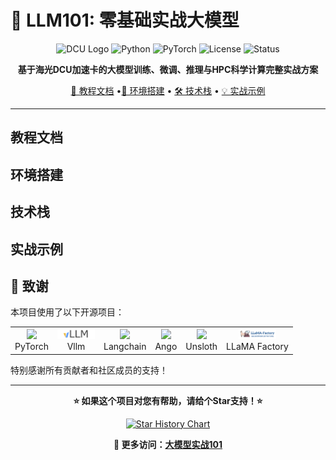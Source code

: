 # 🚀 LLM101: 零基础实战大模型

<div align="center">

![DCU Logo](https://img.shields.io/badge/海光DCU-加速计算-blue.svg)
![Python](https://img.shields.io/badge/Python-3.10+-green.svg)
![PyTorch](https://img.shields.io/badge/PyTorch-2.0+-red.svg)
![License](https://img.shields.io/badge/License-MIT-orange.svg)
![Status](https://img.shields.io/badge/Status-Production%20Ready-success.svg)

**基于海光DCU加速卡的大模型训练、微调、推理与HPC科学计算完整实战方案**

 [📖 教程文档](#-教程文档) •[🚀 环境搭建](#-环境搭建) • [🛠️ 技术栈](#️-技术栈) • [💡 实战示例](#-实战示例) 

</div>

---

## 教程文档

## 环境搭建

## 技术栈

## 实战示例


## 🙏 致谢

本项目使用了以下开源项目：

<table>
<tr>
<td align="center">
<img src="https://pytorch.org/assets/images/logo-dark.svg" width="60">
<br>PyTorch
</td>

<td align="center">
<img src="https://raw.githubusercontent.com/vllm-project/vllm/main/docs/assets/logos/vllm-logo-text-light.png" width="60">
<br>Vllm
</td>

<td align="center">
<img src="https://raw.githubusercontent.com/langchain-ai/.github/main/profile/logo-dark.svg#gh-light-mode-only" width="70">
<br>Langchain
</td>

<td align="center">
<img src="https://camo.githubusercontent.com/3fd5a9a03ec16da77b97a372a8cea9193dd6f1c30aba8f3f7222c1cf30c7e012/68747470733a2f2f61676e6f2d7075626c69632e73332e75732d656173742d312e616d617a6f6e6177732e636f6d2f6173736574732f6c6f676f2d6c696768742e737667" width="60">
<br>Ango
</td>

<td align="center">
<img src="https://docs.unsloth.ai/~gitbook/image?url=https%3A%2F%2F2815821428-files.gitbook.io%2F%7E%2Ffiles%2Fv0%2Fb%2Fgitbook-x-prod.appspot.com%2Fo%2Forganizations%252FHpyELzcNe0topgVLGCZY%252Fsites%252Fsite_mXXTe%252Flogo%252FccLeknrOqRa0v4q9P4Qh%252Funsloth%2520graffitti%2520black%2520text.png%3Falt%3Dmedia%26token%3D34deab0c-35f7-462c-8298-e7d8e2771c89&width=320&dpr=2&quality=100&sign=f8e8ce7a&sv=2" width="60">
<br>Unsloth
</td>

<td align="center">
<img src="https://raw.githubusercontent.com/hiyouga/LLaMA-Factory/main/assets/logo.png" width="60">
<br>LLaMA Factory
</td>
</tr>
</table>


特别感谢所有贡献者和社区成员的支持！

---

<div align="center">

**⭐ 如果这个项目对您有帮助，请给个Star支持！⭐**

<a href="https://star-history.com/#FlyAIBox/LLM-101&Date">
  <picture>
    <source media="(prefers-color-scheme: dark)" srcset="https://api.star-history.com/svg?repos=FlyAIBox/LLM-101&type=Date&theme=dark" />
    <source media="(prefers-color-scheme: light)" srcset="https://api.star-history.com/svg?repos=FlyAIBox/LLM-101&type=Date" />
    <img alt="Star History Chart" src="https://api.star-history.com/svg?repos=FlyAIBox/LLM-101&type=Date" />
  </picture>
</a>

**🔗 更多访问：[大模型实战101](https://mp.weixin.qq.com/mp/appmsgalbum?__biz=MzkzODUxMTY1Mg==&action=getalbum&album_id=3945699220593803270#wechat_redirect)**

</div>


